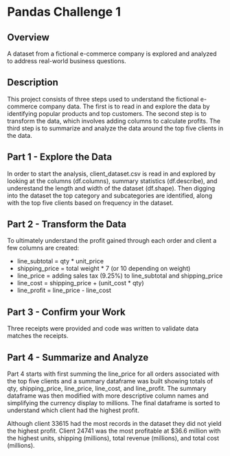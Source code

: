 # Pandas Challenge 1
## Overview
A dataset from a fictional e-commerce company is explored and analyzed to address real-world business questions.

## Description
This project consists of three steps used to understand the fictional e-commerce company data. The first is to read in and explore the data by identifying popular products and top customers. The second step is to transform the data, which involves adding columns to calculate profits. The third step is to summarize and analyze the data around the top five clients in the data.

## Part 1 - Explore the Data
In order to start the analysis, client_dataset.csv is read in and explored by looking at the columns (df.columns), summary statistics (df.describe), and underestand the length and width of the dataset (df.shape). Then digging into the dataset the top category and subcategories are identified, along with the top five clients based on frequency in the dataset. 

## Part 2 - Transform the Data
To ultimately understand the profit gained through each order and client a few columns are created:
-  line_subtotal = qty * unit_price
-  shipping_price = total weight * 7 (or 10 depending on weight)
-  line_price = adding sales tax (9.25%) to line_subtotal and shipping_price
-  line_cost = shipping_price + (unit_cost * qty) 
-  line_profit = line_price - line_cost

## Part 3 - Confirm your Work
Three receipts were provided and code was written to validate data matches the receipts.

## Part 4 - Summarize and Analyze
Part 4 starts with first summing the line_price for all orders associated with the top five clients and a summary dataframe was built showing totals of qty, shipping_price, line_price, line_cost, and line_profit.  The summary dataframe was then modified with more descriptive column names and simplifying the currency display to millions. The final dataframe is sorted to understand which client had the highest profit.

Although client 33615 had the most records in the dataset they did not yield the highest profit. Client 24741 was the most profitable at $36.6 million with the highest units, shipping (millions), total revenue (millions), and total cost (millions).
